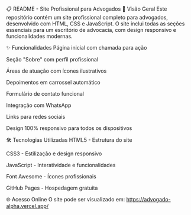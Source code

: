 📋 README - Site Profissional para Advogados
📌 Visão Geral
Este repositório contém um site profissional completo para advogados, desenvolvido com HTML, CSS e JavaScript. O site inclui todas as seções essenciais para um escritório de advocacia, com design responsivo e funcionalidades modernas.

✨ Funcionalidades
Página inicial com chamada para ação

Seção "Sobre" com perfil profissional

Áreas de atuação com ícones ilustrativos

Depoimentos em carrossel automático

Formulário de contato funcional

Integração com WhatsApp

Links para redes sociais

Design 100% responsivo para todos os dispositivos

🛠 Tecnologias Utilizadas
HTML5 - Estrutura do site

CSS3 - Estilização e design responsivo

JavaScript - Interatividade e funcionalidades

Font Awesome - Ícones profissionais

GitHub Pages - Hospedagem gratuita


🌐 Acesso Online
O site pode ser visualizado em:
https://advogado-alpha.vercel.app/
